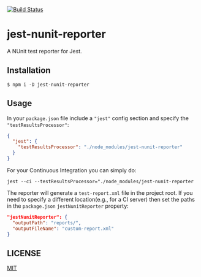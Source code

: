 [![Build Status](https://travis-ci.org/kingatlas/jest-nunit-reporter.svg?branch=master)](https://travis-ci.org/kingatlas/jest-nunit-reporter)

# jest-nunit-reporter
A NUnit test reporter for Jest.

## Installation
```shell
$ npm i -D jest-nunit-reporter
```

## Usage
In your `package.json` file include a `"jest"` config section and specify the `"testResultsProcessor"`:
```json
{
  "jest": {
    "testResultsProcessor": "./node_modules/jest-nunit-reporter"
  }
}
```

For your Continuous Integration you can simply do:
```shell
jest --ci --testResultsProcessor="./node_modules/jest-nunit-reporter
```

The reporter will generate a `test-report.xml` file in the project root. If you need to specify a different location(e.g., for a CI server) then set the paths in the `package.json` `jestNunitReporter` property:

```json
"jestNunitReporter": {
  "outputPath": "reports/",
  "outputFileName": "custom-report.xml"
}
```

## LICENSE
[MIT](LICENSE)
